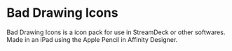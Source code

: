 # Bad Drawing Icons

Bad Drawing Icons is a icon pack for use in StreamDeck or other softwares.
Made in an iPad using the Apple Pencil in Affinity Designer.
